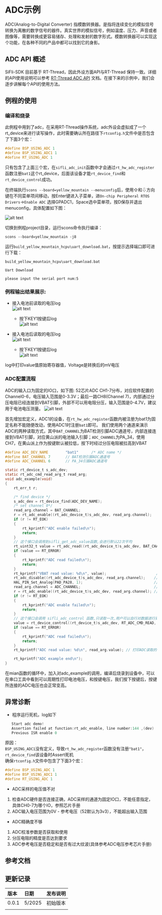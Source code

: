# ADC示例
ADC(Analog-to-Digital Converter) 指模数转换器。是指将连续变化的模拟信号转换为离散的数字信号的器件。真实世界的模拟信号，例如温度、压力、声音或者图像等，需要转换成更容易储存、处理和发射的数字形式。模数转换器可以实现这个功能，在各种不同的产品中都可以找到它的身影。
## ADC API 概述
SiFli-SDK 目前基于 RT-Thread，因此外设方面API与RT-Thread 保持一致。详细的API使用说明可以参考 [RT-Thread ADC API](https://www.rt-thread.org/document/site/#/rt-thread-version/rt-thread-standard/programming-manual/device/adc/adc) 文档。在接下来的示例中，我们会逐步讲解每个API的使用方法。

## 例程的使用
### 编译和烧录
此例程中用到了adc，在采用RT-Thread操作系统，adc外设会虚拟成了一个rt_device来进行读写操作，此时需要确认所在路径下`rtconfig.h`文件中是否包含了下面3个宏：

```c
#define BSP_USING_ADC 1
#define BSP_USING_ADC1 1
#define RT_USING_ADC 1
```
只有包含了上面三个宏，在`sifli_adc_init`函数中才会通过`rt_hw_adc_register`函数注册`bat1`这个rt_device，后面该设备才能`rt_device_find`和`rt_device_control`成功。

在终端执行`scons --board=yellow_mountain --menuconfig`后，使用⇧和⇩方向键在不同菜单项间移动，按Enter键进入子菜单，进`On-chip Peripheral RTOS Drivers`->`Enable ADC` 选择GPADC1，Space选中菜单项，按D保存并退出menuconfig，具体配置如下图：<br>

![alt text](assets/adc_menuconfig.png)

切换到例程project目录，运行scons命令执行编译：

```
scons --board=yellow_mountain -j8
```
运行`build_yellow_mountain_hcpu\uart_download.bat`，按提示选择端口即可进行下载：
```
build_yellow_mountain_hcpu\uart_download.bat

Uart Download

please input the serial port num:5
```

### 例程输出结果展示:
* 接入电池前读取的电压log <br>
![alt text](assets/adc_001.png)
   * 按下KEY1按键后log<br>
![alt text](assets/adc_002.png)

* 接入电池后读取的电压log<br>
![alt text](assets/adc_003.png)
   *  按下KEY1按键后log<br>
![alt text](assets/adc_004.png)

log中打印value值原始寄存器值，Voltage是转换后的mV电压

### ADC配置流程

ADC的输入口为固定的IO口，如下图:
52芯片ADC CH1-7分布，对应软件配置的Channel0-6，电压输入范围是0-3.3V；最后一路CH8(Channel 7)，内部通过分压电阻已经连接到VBAT引脚，外部不可以用电阻分压，输入范围是0-4.7V，建议用于电池电压测量。
![alt text](assets/adc_vbat.png)

首先增加宏定义，ADC1的设备，在`rt_hw_adc_register`函数内被注册为bat1为固定名称不能随便改动，使用ADC1时注册`bat1`即可。
我们使用两个通道来演示ADC的两种读取方式，其中`BAT_CHANNEL`为BAT检测引脚ADC通道号，内部连接连接到VBAT引脚，对应黄山派的电池输入引脚；`ADC_CHANNEL`为PA_34，使用CH7，在黄山派上作为按键默认被拉低，按下时经过分压电阻被拉高到VBAT

```c
#define ADC_DEV_NAME        "bat1"      /* ADC name */
#define BAT_CHANNEL 7       // BAT检测引脚ADC通道号
#define ADC_CHANNEL 6       // PA_34引脚ADC通道号

static rt_device_t s_adc_dev;
static rt_adc_cmd_read_arg_t read_arg;
void adc_example(void)
{
    rt_err_t r;

    /* find device */
    s_adc_dev = rt_device_find(ADC_DEV_NAME);
    /* set channel 0*/
    read_arg.channel = BAT_CHANNEL;
    r = rt_adc_enable((rt_adc_device_t)s_adc_dev, read_arg.channel);
    if (r != RT_EOK)
    {
        rt_kprintf("ADC enable failed\n");
        return;
    }
    // 这个接口会调用到sifli_get_adc_value函数,会进行默认22次平均
    rt_uint32_t value = rt_adc_read((rt_adc_device_t)s_adc_dev, BAT_CHANNEL);
    if (value == RT_ERROR)
    {
        rt_kprintf("ADC read failed\n");
        return;
    }
    rt_kprintf("VBAT read value: %d\n", value);                       // 打印PA_34读取的值
    rt_adc_disable((rt_adc_device_t)s_adc_dev, read_arg.channel);    // 禁用ADC通道
    HAL_PIN_Set_Analog(PAD_PA28, 1);                                 // 设置PA28为模拟输入模式
    read_arg.channel = ADC_CHANNEL;                                  // 设置ADC通道
    r = rt_adc_enable((rt_adc_device_t)s_adc_dev, read_arg.channel); // 使能ADC通道
    if (r != RT_EOK)
    {
        rt_kprintf("ADC enable failed\n");
        return;
    }
    // 这个接口会调用 sifli_adc_control 函数,只读取一次,用户可以自行对数据进行处理
    value = rt_device_control((rt_device_t)s_adc_dev, RT_ADC_CMD_READ, &read_arg.channel);
    if (value == RT_ERROR)
    {
        rt_kprintf("ADC read failed\n");
        return;
    }
    rt_kprintf("ADC read value: %d\n", read_arg.value); // 打印ADC读取的值

    rt_kprintf("ADC example end\n");
}
```
在mian函数的循环中，加入对adc_example的调用，编译后烧录到设备中，可以在串口工具中看到可以周期性打印电池电压，和按键电压，我们按下按键后，按键所连接的ADC电压也会正常变高。

## 异常诊断
* 程序运行死机，log如下
```c
   Start adc demo!
   Assertion failed at function:rt_adc_enable, line number:144 ,(dev)
   Previous ISR enable 0
```
原因：  
`BSP_USING_ADC1`没有定义，导致`rt_hw_adc_register`函数没有注册`"bat1"`，`rt_device_find`该设备时Assert死机  
确保`rtconfig.h`文件中包含了下面3个宏：
```c
#define BSP_USING_ADC 1
#define BSP_USING_ADC1 1
#define RT_USING_ADC 1
```
* ADC采样的电压值不对
1. 检查ADC硬件是否连接正确，ADC采样的通道为固定IO口，不能任意指定，具体CH0-7为哪个IO，参照芯片手册  
2. ADC输入电压范围为0V - 参考电压（52默认为3v3），不能超出输入范围  
* ADC精确度不够
1. ADC校准参数是否获取和使用
2. 分压电阻的精度是否达到要求
3. ADC参考电压是否稳定和是否有过大纹波(具体参考ADC电压参考芯片手册) 


## 参考文档

## 更新记录
|版本 |日期   |发布说明 |
|:---|:---|:---|
|0.0.1 |5/2025 |初始版本 |
| | | |
